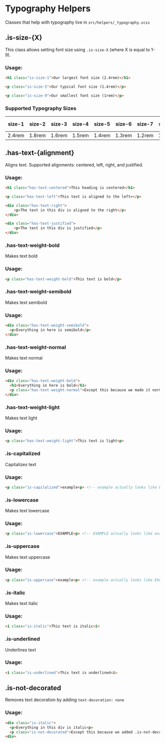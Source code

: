 # Typography Helpers
Classes that help with typography live in `src/helpers/_typography.scss`

## .is-size-{X}
This class allows setting font size using `.is-size-X` (where X is equal to 1-9).

### Usage:
```html
<h1 class="is-size-1">Our largest font size (2.4rem)</h1>

<p class="is-size-5">Our typical font size (1.4rem)</p>

<p class="is-size-9">Our smallest font size (1rem)</p>
```

### Supported Typography Sizes

| size-1 | size-2 | size-3 | size-4 | size-5 | size-6 | size-7 | size-8 | size-9 |
|--------|:------:|--------|--------|--------|--------|--------|--------|--------|
| 2.4rem | 1.8rem | 1.6rem | 1.5rem | 1.4rem | 1.3rem | 1.2rem | 1.1rem | 1rem   |

## .has-text-{alignment}

Aligns text.  Supported alignments: centered, left, right, and justified.

### Usage:
```html
<h1 class="has-text-centered">This heading is centered</h1>

<p class="has-text-left">This text is aligned to the left></p>

<div class="has-text-right">
	<p>The text in this div is aligned to the right</p>
</div>

<div class="has-text-justified">
	<p>The text in this div is justified</p>
</div>
```

### .has-text-weight-bold
Makes text bold

### Usage:
```html
<p class="has-text-weight-bold">This text is bold</p>
```

### .has-text-weight-semibold
Makes text semibold

### Usage:
```html
<div class="has-text-weight-semibold">
  <p>Everything in here is semibold</p>
</div>
```

### .has-text-weight-normal
Makes text normal

### Usage:
```html
<div class="has-text-weight-bold">
  <h1>Everything in here is bold</h1>
  <p class="has-text-weight-normal">Except this because we made it normal<p>
</div>
```

### .has-text-weight-light
Makes text light

### Usage:
```html
<p class="has-text-weight-light">This text is light<p>
```

### .is-capitalized
Capitalizes text

### Usage:
```html
<p class="is-capitalized">example<p> <!-- example actually looks like Example to the user -->
```

### .is-lowercase
Makes text lowercase

### Usage:
```html
<p class="is-lowercase">EXAMPLE<p> <!-- EXAMPLE actually looks like example to the user -->
```

### .is-uppercase
Makes text uppercase

### Usage:
```html
<p class="is-uppercase">example<p> <!-- example actually looks like EXAMPLE to the user -->
```

### .is-italic
Makes text italic

### Usage:
```html
<i class="is-italic">This text is italic<i>
```

### .is-underlined
Underlines text

### Usage:
```html
<i class="is-underlined">This text is underlined<i>
```

## .is-not-decorated
Removes text decoration by adding `text-decoration: none`

### Usage:
```html
<div class="is-italic">
  <p>Everything in this div is italic<p>
  <p class="is-not-decorated">Except this because we added .is-not-decorated to it</p>
<div>
```
